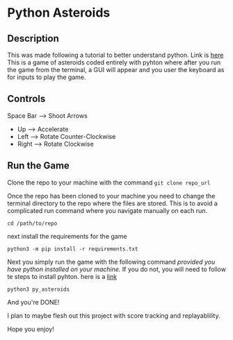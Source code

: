 # Python Asteroids

## Description
This was made following a tutorial to better understand python. Link is [here](https://realpython.com/asteroids-game-python/)
This is a game of asteroids coded entirely with pyhton where after you run the game from the terminal, a GUI will appear and you user the keyboard as for inputs to play the game.

## Controls
Space Bar --> Shoot
Arrows
 - Up --> Accelerate
 - Left --> Rotate Counter-Clockwise
 - Right --> Rotate Clockwise

## Run the Game
Clone the repo to your machine with the command
`git clone repo_url`

Once the repo has been cloned to your machine you need to change the terminal directory to the repo where the files are stored.
This is to avoid a complicated run command where you navigate manually on each run.

`cd /path/to/repo`

next install the requirements for the game

`python3 -m pip install -r requirements.txt`

Next you simply run the game with the following command *provided you have python installed on your machine.* If you do not, you will need to follow te steps to install pyhton. here is a [link](https://www.google.com/search?q=how+to+install+pyhton&oq=how+to+install+pyhton&aqs=chrome..69i57j0i10i512l9.2048j0j7&sourceid=chrome&ie=UTF-8)

`python3 py_asteroids`

And you're DONE!

I plan to maybe flesh out this project with score tracking and replayablility.

Hope you enjoy!

